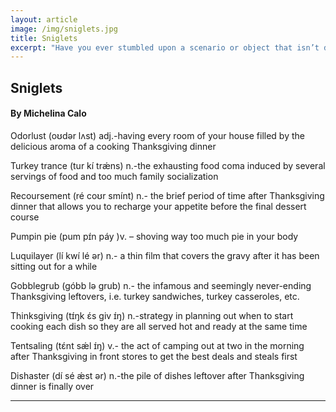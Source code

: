 ```yaml
---
layout: article
image: /img/sniglets.jpg
title: Sniglets
excerpt: "Have you ever stumbled upon a scenario or object that isn’t defined by Merriam-Webster? Rich Hall certainly has. A popular actor and comedian in the 80s, Hall ingeniously discovered a solution to this pestering problem."
---
```


<h2>Sniglets</h2>
<h4>By Michelina Calo</h4>

Odorlust (oʊdər lʌst) adj.-having every room of your house filled by the delicious aroma of a cooking Thanksgiving dinner 

Turkey trance (tur kí trǽns) n.-the exhausting food coma induced by several servings of food and too much family socialization

Recoursement   (ré coʊr smínt)   n.- the brief period of time after Thanksgiving dinner that allows you to recharge your appetite before the final dessert course

Pumpin pie (pum pɪ́n páy )v. – shoving way too much pie in your body

Luquilayer (lí kwí lé ər) n.-  a thin film that covers the gravy after it has been sitting out for a while

Gobblegrub (góbb lə grub) n.- the infamous and seemingly never-ending Thanksgiving leftovers, i.e. turkey sandwiches, turkey casseroles, etc.

Thinksgiving (tɪ́ŋk ɛ́s giv ɪ́ŋ) n.-strategy in planning out when to start cooking each dish so they are all served hot and ready at the same time

Tentsaling (tɛ́nt sǽl ɪ́ŋ) v.- the act of camping out at two in the morning after Thanksgiving in front stores to get the best deals and steals first

Dishaster (dí sé ǽst ər) n.-the pile of dishes leftover after Thanksgiving dinner is finally over
 
<hr style="border-color:#7D7D7D;height:0.5px;">

